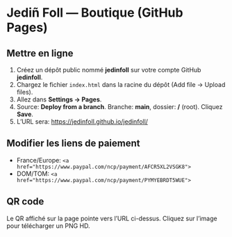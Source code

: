 
# Jediñ Foll — Boutique (GitHub Pages)

## Mettre en ligne
1. Créez un dépôt public nommé **jedinfoll** sur votre compte GitHub **jedinfoll**.
2. Chargez le fichier `index.html` dans la racine du dépôt (Add file → Upload files).
3. Allez dans **Settings → Pages**.
4. Source: **Deploy from a branch**. Branche: **main**, dossier: **/** (root). Cliquez **Save**.
5. L’URL sera: https://jedinfoll.github.io/jedinfoll/

## Modifier les liens de paiement
- France/Europe: `<a href="https://www.paypal.com/ncp/payment/AFCR5XL2VSGK8">`
- DOM/TOM: `<a href="https://www.paypal.com/ncp/payment/PYMYEBRDT5WUE">`

## QR code
Le QR affiché sur la page pointe vers l’URL ci-dessus. Cliquez sur l’image pour télécharger un PNG HD.
